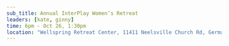```yaml
---
sub_title: Annual InterPlay Women’s Retreat
leaders: [kate, ginny]
time: 6pm - Oct 26, 1:30pm
location: "Wellspring Retreat Center, 11411 Neelsville Church Rd, Germantown MD 20876"
---
```


